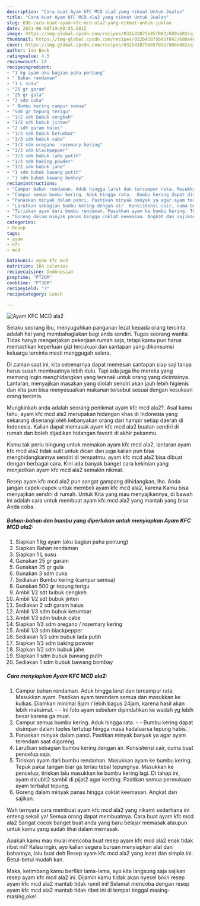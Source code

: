 ```yaml
---
description: "Cara buat Ayam KFC MCD ala2 yang nikmat Untuk Jualan"
title: "Cara buat Ayam KFC MCD ala2 yang nikmat Untuk Jualan"
slug: 696-cara-buat-ayam-kfc-mcd-ala2-yang-nikmat-untuk-jualan
date: 2021-06-08T19:08:55.581Z
image: https://img-global.cpcdn.com/recipes/032b43875b85f092/680x482cq70/ayam-kfc-mcd-ala2-foto-resep-utama.jpg
thumbnail: https://img-global.cpcdn.com/recipes/032b43875b85f092/680x482cq70/ayam-kfc-mcd-ala2-foto-resep-utama.jpg
cover: https://img-global.cpcdn.com/recipes/032b43875b85f092/680x482cq70/ayam-kfc-mcd-ala2-foto-resep-utama.jpg
author: Ian Beck
ratingvalue: 4.5
reviewcount: 14
recipeingredient:
- "1 kg ayam aku bagian paha pentung"
- " Bahan rendaman"
- "1 L susu"
- "25 gr garam"
- "25 gr gula"
- "3 sdm cuka"
- " Bumbu kering campur semua"
- "500 gr tepung terigu"
- "1/2 sdt bubuk cengkeh"
- "1/2 sdt bubuk jinten"
- "2 sdt garam halus"
- "1/3 sdm bubuk ketumbar"
- "1/3 sdm bubuk cabe"
- "1/3 sdm oregano  rosemary kering"
- "1/3 sdm blackpepper"
- "1/3 sdm bubuk lada putih"
- "1/3 sdm baking powder"
- "1/2 sdm bubuk jahe"
- "1 sdm bubuk bawang putih"
- "1 sdm bubuk bawang bombay"
recipeinstructions:
- "Campur bahan rendaman. Aduk hingga larut dan tercampur rata. Masukkan ayam. Pastikan ayam terendam semua dan masukkan ke kulkas. Diamkan minimal 8jam / lebih bagus 24jam, karena hasil akan lebih maksimal.  Ini foto ayam sebelum dipindahkan ke wadah yg lebih besar karena ga muat."
- "Campur semua bumbu kering. Aduk hingga rata.  Bumbu kering dapat disimpan dalam toples tertutup hingga masa kadaluarsa tepung habis."
- "Panaskan minyak dalam panci. Pastikan minyak banyak ya agar ayam terendam saat digoreng."
- "Larutkan sebagian bumbu kering dengan air. Konsistensi cair, cuma buat pencelup saja."
- "Tiriskan ayam dari bumbu rendaman. Masukkan ayam ke bumbu kering. Tepuk pakai tangan biar ga terlau tebal tepungnya. Masukkan ke pencelup, tiriskan lalu masukkan ke bumbu kering lagi. Di tahap ini, ayam dicubit2 sambil di pijat2 agar keriting. Pastikan semua permukaan ayam terbalut tepung."
- "Goreng dalam minyak panas hingga coklat keemasan. Angkat dan sajikan."
categories:
- Resep
tags:
- ayam
- kfc
- mcd

katakunci: ayam kfc mcd 
nutrition: 164 calories
recipecuisine: Indonesian
preptime: "PT26M"
cooktime: "PT36M"
recipeyield: "3"
recipecategory: Lunch

---
```



![Ayam KFC MCD ala2](https://img-global.cpcdn.com/recipes/032b43875b85f092/680x482cq70/ayam-kfc-mcd-ala2-foto-resep-utama.jpg)

Selaku seorang ibu, menyuguhkan panganan lezat kepada orang tercinta adalah hal yang membahagiakan bagi anda sendiri. Tugas seorang  wanita Tidak hanya mengerjakan pekerjaan rumah saja, tetapi kamu pun harus memastikan keperluan gizi tercukupi dan santapan yang dikonsumsi keluarga tercinta mesti menggugah selera.

Di zaman  saat ini, kita sebenarnya dapat memesan santapan siap saji tanpa harus susah membuatnya lebih dulu. Tapi ada juga lho mereka yang memang ingin menghidangkan yang terenak untuk orang yang dicintainya. Lantaran, menyajikan masakan yang diolah sendiri akan jauh lebih higienis dan kita pun bisa menyesuaikan makanan tersebut sesuai dengan kesukaan orang tercinta. 



Mungkinkah anda adalah seorang penikmat ayam kfc mcd ala2?. Asal kamu tahu, ayam kfc mcd ala2 merupakan hidangan khas di Indonesia yang sekarang disenangi oleh kebanyakan orang dari hampir setiap daerah di Indonesia. Kalian dapat memasak ayam kfc mcd ala2 buatan sendiri di rumah dan boleh dijadikan hidangan favorit di akhir pekanmu.

Kamu tak perlu bingung untuk memakan ayam kfc mcd ala2, lantaran ayam kfc mcd ala2 tidak sulit untuk dicari dan juga kalian pun bisa menghidangkannya sendiri di tempatmu. ayam kfc mcd ala2 bisa dibuat dengan berbagai cara. Kini ada banyak banget cara kekinian yang menjadikan ayam kfc mcd ala2 semakin nikmat.

Resep ayam kfc mcd ala2 pun sangat gampang dihidangkan, lho. Anda jangan capek-capek untuk membeli ayam kfc mcd ala2, karena Kamu bisa menyajikan sendiri di rumah. Untuk Kita yang mau menyajikannya, di bawah ini adalah cara untuk membuat ayam kfc mcd ala2 yang mantab yang bisa Anda coba.

<!--inarticleads1-->

##### Bahan-bahan dan bumbu yang diperlukan untuk menyiapkan Ayam KFC MCD ala2:

1. Siapkan 1 kg ayam (aku bagian paha pentung)
1. Siapkan  Bahan rendaman
1. Siapkan 1 L susu
1. Gunakan 25 gr garam
1. Gunakan 25 gr gula
1. Gunakan 3 sdm cuka
1. Sediakan  Bumbu kering (campur semua)
1. Gunakan 500 gr tepung terigu
1. Ambil 1/2 sdt bubuk cengkeh
1. Ambil 1/2 sdt bubuk jinten
1. Sediakan 2 sdt garam halus
1. Ambil 1/3 sdm bubuk ketumbar
1. Ambil 1/3 sdm bubuk cabe
1. Siapkan 1/3 sdm oregano / rosemary kering
1. Ambil 1/3 sdm blackpepper
1. Sediakan 1/3 sdm bubuk lada putih
1. Siapkan 1/3 sdm baking powder
1. Siapkan 1/2 sdm bubuk jahe
1. Siapkan 1 sdm bubuk bawang putih
1. Sediakan 1 sdm bubuk bawang bombay




<!--inarticleads2-->

##### Cara menyiapkan Ayam KFC MCD ala2:

1. Campur bahan rendaman. Aduk hingga larut dan tercampur rata. Masukkan ayam. Pastikan ayam terendam semua dan masukkan ke kulkas. Diamkan minimal 8jam / lebih bagus 24jam, karena hasil akan lebih maksimal. -  - Ini foto ayam sebelum dipindahkan ke wadah yg lebih besar karena ga muat.
1. Campur semua bumbu kering. Aduk hingga rata. -  - Bumbu kering dapat disimpan dalam toples tertutup hingga masa kadaluarsa tepung habis.
1. Panaskan minyak dalam panci. Pastikan minyak banyak ya agar ayam terendam saat digoreng.
1. Larutkan sebagian bumbu kering dengan air. Konsistensi cair, cuma buat pencelup saja.
1. Tiriskan ayam dari bumbu rendaman. Masukkan ayam ke bumbu kering. Tepuk pakai tangan biar ga terlau tebal tepungnya. Masukkan ke pencelup, tiriskan lalu masukkan ke bumbu kering lagi. Di tahap ini, ayam dicubit2 sambil di pijat2 agar keriting. Pastikan semua permukaan ayam terbalut tepung.
1. Goreng dalam minyak panas hingga coklat keemasan. Angkat dan sajikan.




Wah ternyata cara membuat ayam kfc mcd ala2 yang nikamt sederhana ini enteng sekali ya! Semua orang dapat membuatnya. Cara buat ayam kfc mcd ala2 Sangat cocok banget buat anda yang baru belajar memasak ataupun untuk kamu yang sudah lihai dalam memasak.

Apakah kamu mau mulai mencoba buat resep ayam kfc mcd ala2 enak tidak ribet ini? Kalau ingin, ayo kalian segera buruan menyiapkan alat dan bahannya, lalu buat deh Resep ayam kfc mcd ala2 yang lezat dan simple ini. Betul-betul mudah kan. 

Maka, ketimbang kamu berfikir lama-lama, ayo kita langsung saja sajikan resep ayam kfc mcd ala2 ini. Dijamin kamu tiidak akan nyesel bikin resep ayam kfc mcd ala2 mantab tidak rumit ini! Selamat mencoba dengan resep ayam kfc mcd ala2 mantab tidak ribet ini di tempat tinggal masing-masing,oke!.

